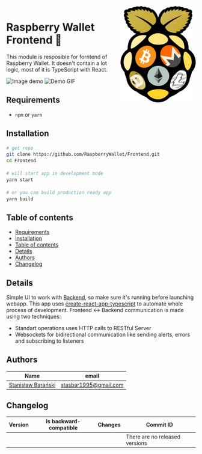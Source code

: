 <img src="docs/logo.png" width="200" align="right">

# Raspberry Wallet Frontend :crystal_ball:

This module is resposible for forntend of Raspberry Wallet. It doesn't contain a lot logic, most of it is TypeScript with React.

![Image demo](https://i.imgur.com/KMj6FNa.png)
![Demo GIF](https://i.imgur.com/dS7OEjs.gif)

## Requirements
- `npm` or `yarn`

## Installation
```bash
# get repo
git clone https://github.com/RaspberryWallet/Frontend.git
cd Frontend

# will start app in development mode
yarn start

# or you can build production ready app
yarn build 

```

## Table of contents

[//]: https://atom.io/packages/markdown-toc
- [Requirements](#requirements)
- [Installation](#installation)
- [Table of contents](#table-of-contents)
- [Details](#details)
- [Authors](#authors)
- [Changelog](#changelog)

## Details
Simple UI to work with [Backend](https://github.com/RaspberryWallet/Backend), so make sure it's running before launching webapp. 
This app uses [create-react-app-typescript](https://github.com/wmonk/create-react-app-typescript) to automate whole process of development. 
Frontend <-> Backend communication is made using two techniques:
* Standart operations uses HTTP calls to RESTful Server
* Websockets for bidirectional communication like sending alerts, errors and subscribing to listeners


## Authors

[//]: https://tablesgenerator.com/markdown_tables

| Name                                                 | email                     |
|------------------------------------------------------|---------------------------|
| [Stanisław Barański](https://github.com/stasbar)     | stasbar1995@gmail.com     |

## Changelog

[//]: https://tablesgenerator.com/markdown_tables

| Version | Is backward- compatible | Changes       | Commit ID                                |
|---------|-------------------------|---------------|------------------------------------------|
|         |                         |               | There are no released versions           |

